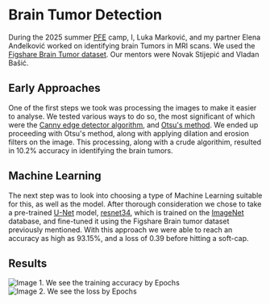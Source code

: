 # Brain Tumor Detection

During the 2025 summer [PFE](https://pfe.rs/) camp, I, Luka Marković, and my partner Elena Anđelković worked on identifying brain Tumors in MRI scans. We used the [Figshare Brain Tumor dataset](https://www.kaggle.com/datasets/nikhilroxtomar/brain-tumor-segmentation/data). Our mentors were Novak Stijepić and Vladan Bašić.

## Early Approaches
One of the first steps we took was processing the images to make it easier to analyse. We tested various ways to do so, the most significant of which were the [Canny edge detector algorithm](https://en.wikipedia.org/wiki/Canny_edge_detector), and [Otsu's method](https://en.wikipedia.org/wiki/Otsu%27s_method). We ended up proceeding with Otsu's method, along with applying dilation and erosion filters on the image. This processing, along with a crude algorithim, resulted in 10.2% accuracy in identifying the brain tumors.

## Machine Learning
The next step was to look into choosing a type of Machine Learning suitable for this, as well as the model. After thorough consideration we chose to take a pre-trained [U-Net](https://en.wikipedia.org/wiki/U-Net) model, [resnet34](https://docs.pytorch.org/vision/main/models/generated/torchvision.models.resnet34.html), which is trained on the [ImageNet](https://www.image-net.org/) database, and fine-tuned it using the Figshare Brain tumor dataset previously mentioned. With this approach we were able to reach an accuracy as high as 93.15%, and a loss of 0.39 before hitting a soft-cap.

## Results
![Image 1. We see the training accuracy by Epochs](https://i.postimg.cc/cCpgJW3n/accuracy.png)
![Image 2. We see the loss by Epochs](https://i.postimg.cc/Vspbgqhk/loss.png)
